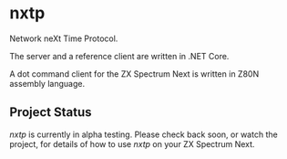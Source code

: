 # nxtp
Network neXt Time Protocol.

The server and a reference client are written in .NET Core.

A dot command client for the ZX Spectrum Next is written in Z80N assembly language.

## Project Status
*nxtp* is currently in alpha testing. Please check back soon, or watch the project, for details of how to use *nxtp* on your ZX Spectrum Next.
